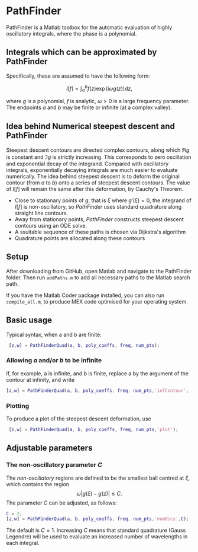 # PathFinder

PathFinder is a Matlab toolbox for the automatic evaluation of highly oscillatory integrals, where the phase is a polynomial.

## Integrals which can be approximated by PathFinder
Specifically, these are assumed to have the following form:

$$
I[f] = \int_{a}^b f(z)\exp(\mathrm{i}\omega g(z)) \mathrm{d}z,
$$

where $g$ is a polynomial, $f$ is analytic, $\omega>0$ is a large frequency parameter. The endpoints $a$ and $b$ may be finite or infinite (at a complex valley).

## Idea behind Numerical steepest descent and PathFinder

Steepest descent contours are directed complex contours, along which $\Re g$ is constant and $\Im g$ is strictly increasing. This corresponds to zero oscillation and exponential decay of the integrand. Compared with oscillatory integrals, exponentially decaying integrals are much easier to evaluate numerically. The idea behind steepest descent is to deform the original contour (from $a$ to $b$) onto a series of steepest descent contours. The value of $I[f]$ will remain the same after this deformation, by Cauchy's Theorem.

* Close to stationary points of $g$, that is $\xi$ where $g'(\xi)=0$, the integrand of $I[f]$ is non-oscillatory, so *PathFinder* uses standard quadrature along straight line contours.
* Away from stationary points, *PathFinder* constructs steepest descent contours using an ODE solve.
* A ssuitable sequence of these paths is chosen via Dijkstra's algorithm
* Quadrature points are allocated along these contours

## Setup

After downloading from GitHub, open Matlab and navigate to the PathFinder folder. Then run ```addPaths.m``` to add all necessary paths to the Matlab search path.

If you have the Matlab Coder package installed, you can also run ```compile_all.m```, to produce MEX code optimised for your operating system.

## Basic usage

Typical syntax, when a and b are finite:
```matlab
 [z,w] = PathFinderQuad(a, b, poly_coeffs, freq, num_pts);
 ```
 ### Allowing $a$ and/or $b$ to be infinite
 If, for example, a is infinite, and b is finite, replace a by the argument of the contour at infinity, and write
 ```matlab
 [z,w] = PathFinderQuad(a, b, poly_coeffs, freq, num_pts,'infContour', [true false]);
 ```

 ### Plotting
 To produce a plot of the steepest descent deformation, use
```matlab
 [z,w] = PathFinderQuad(a, b, poly_coeffs, freq, num_pts,'plot');
 ```

 ## Adjustable parameters

### The non-oscillatory parameter $C$
 The _non-oscillatory_ regions are defined to be the smallest ball centred at $\xi$, which contains the region $$\omega|g(\xi)-g(z)|\leq C.$$ The parameter $C$ can be adjusted, as follows:
 ```matlab
 C = 2;
 [z,w] = PathFinderQuad(a, b, poly_coeffs, freq, num_pts,'numOscs',C);
 ```
 The default is $C=1$. Increasing $C$ means that standard quadrature (Gauss Legendre) will be used to evaluate an increased number of wavelengths in each integral.
